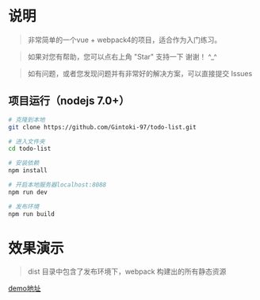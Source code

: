 # 说明

>  非常简单的一个vue + webpack4的项目，适合作为入门练习。

>  如果对您有帮助，您可以点右上角 "Star" 支持一下 谢谢！ ^_^

>  如有问题，或者您发现问题并有非常好的解决方案，可以直接提交 Issues

## 项目运行（nodejs 7.0+）

``` bash
# 克隆到本地
git clone https://github.com/Gintoki-97/todo-list.git

# 进入文件夹
cd todo-list

# 安装依赖
npm install

# 开启本地服务器localhost:8088
npm run dev

# 发布环境
npm run build
```



# 效果演示

>  dist 目录中包含了发布环境下，webpack 构建出的所有静态资源

[demo地址](./todo-list/dist/index.html)

